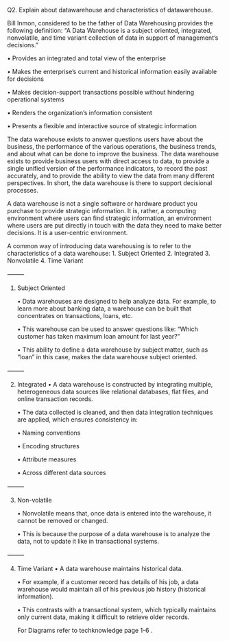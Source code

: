 Q2. Explain about datawarehouse and characteristics of datawarehouse.

Bill Inmon, considered to be the father of Data Warehousing provides the following definition:
“A Data Warehouse is a subject oriented, integrated, nonvolatile, and time variant collection of data in support of management’s decisions.”

• Provides an integrated and total view of the enterprise

• Makes the enterprise’s current and historical information easily available for decisions

• Makes decision-support transactions possible without hindering operational systems

• Renders the organization’s information consistent

• Presents a flexible and interactive source of strategic information

The data warehouse exists to answer questions users have about the business, the performance of the various operations, the business trends, and about what can be done to improve the business. The data warehouse exists to provide business users with direct access to data, to provide a single unified version of the performance indicators, to record the past accurately, and to provide the ability to view the data from many different perspectives. In short, the data warehouse is there to support decisional processes.

A data warehouse is not a single software or hardware product you purchase to provide strategic information. It is, rather, a computing environment where users can find strategic information, an environment where users are put directly in touch with the data they need to make better decisions. It is a user-centric environment.

A common way of introducing data warehousing is to refer to the characteristics of a data warehouse: 1. Subject Oriented 2. Integrated 3. Nonvolatile 4. Time Variant

⸻

1. Subject Oriented

   • Data warehouses are designed to help analyze data. For example, to learn more about banking data, a warehouse can be built that concentrates on transactions, loans, etc.

   • This warehouse can be used to answer questions like:
   “Which customer has taken maximum loan amount for last year?”

   • This ability to define a data warehouse by subject matter, such as “loan” in this case, makes the data warehouse subject oriented.

⸻

2. Integrated
   • A data warehouse is constructed by integrating multiple, heterogeneous data sources like relational databases, flat files, and online transaction records.

   • The data collected is cleaned, and then data integration techniques are applied, which ensures consistency in:

   • Naming conventions

   • Encoding structures

   • Attribute measures

   • Across different data sources

⸻

3. Non-volatile

   • Nonvolatile means that, once data is entered into the warehouse, it cannot be removed or changed.

   • This is because the purpose of a data warehouse is to analyze the data, not to update it like in transactional systems.

⸻

4. Time Variant
   • A data warehouse maintains historical data.

   • For example, if a customer record has details of his job, a data warehouse would maintain all of his previous job history (historical information).

   • This contrasts with a transactional system, which typically maintains only current data, making it difficult to retrieve older records.

   For Diagrams refer to techknowledge page 1-6
   .
